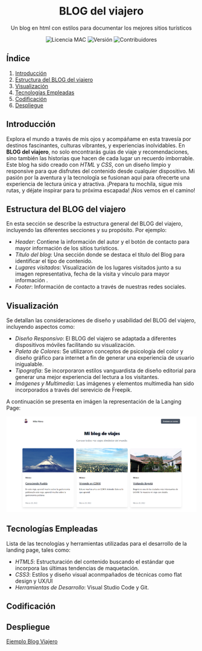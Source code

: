 <h1 align="center">BLOG del viajero</h1>

<p align="center">Un blog en html con estilos para documentar los mejores sitios turísticos</p>

<p align="center">
  <img src="https://img.shields.io/badge/licencia-MAC-green" alt="Licencia MAC">
  <img src="https://img.shields.io/badge/versi%C3%B3n-1.0.0-blue" alt="Versión">
  <img src="https://img.shields.io/badge/contribuidores-2-brightgreen" alt="Contribuidores">
</p>


## Índice
1. [Introducción](#introducción)
2. [Estructura del BLOG del viajero](#estructura-del-BLOG-del-viajero)
3. [Visualización](#visualización)
4. [Tecnologías Empleadas](#tecnologías-empleadas)
5. [Codificación](#codificación)
6. [Despliegue](#despliegue)

## Introducción
Explora el mundo a través de mis ojos y acompáñame en esta travesía por destinos fascinantes, culturas vibrantes, y experiencias inolvidables. En <strong>BLOG del viajero</strong>, no solo encontrarás guías de viaje y recomendaciones, sino también las historias que hacen de cada lugar un recuerdo imborrable.
Este blog ha sido creado con <em>HTML</em> y <em>CSS</em>, con un diseño limpio y responsive para que disfrutes del contenido desde cualquier dispositivo. Mi pasión por la aventura y la tecnología se fusionan aquí para ofrecerte una experiencia de lectura única y atractiva.
¡Prepara tu mochila, sigue mis rutas, y déjate inspirar para tu próxima escapada! ¡Nos vemos en el camino!

## Estructura del BLOG del viajero
En esta sección se describe la estructura general del BLOG del viajero, incluyendo las diferentes secciones y su propósito. Por ejemplo:
- *Header*: Contiene la información del autor y el botón de contacto para mayor información de los sitios turísticos.
- *Título del blog*: Una sección donde se destaca el título del Blog para identificar el tipo de contenido.
- *Lugares visitados*: Visualización de los lugares visitados junto a su imagen representativa, fecha de la visita y vínculo para mayor información .
- *Footer*: Información de contacto a través de nuestras redes sociales.
  
## Visualización
Se detallan las consideraciones de diseño y usabilidad del BLOG del viajero, incluyendo aspectos como:
- *Diseño Responsivo*: El BLOG del viajero se adaptada a diferentes dispositivos móviles facilitando su visualización.
- *Paleta de Colores*: Se utilizaron conceptos de psicología del color y diseño gráfico para internet a fin de generar una experiencia de usuario inigualable.
- *Tipografía*: Se incorporaron estilos vanguardista de diseño editorial para generar una mejor experiencia del lectura a los visitantes.
- *Imágenes y Multimedia*: Las imágenes y elementos multimedia han sido incorporados a través del serevicio de Freepik.

A continuación se presenta en imágen la representación de la Langing Page:

![](https://github.com/monicarias/blog/blob/main/Blog.png?raw=true)

## Tecnologías Empleadas
Lista de las tecnologías y herramientas utilizadas para el desarrollo de la landing page, tales como:
- *HTML5*: Estructuración del contenido buscando el estándar que incorpora las últimas tendencias de maquetación.
- *CSS3*: Estilos y diseño visual aconmpañados de técnicas como flat design y UX/UI
- *Herramientas de Desarrollo*: Visual Studio Code y Git.

## Codificación


## Despliegue

[Ejemplo Blog Viajero](https://ejemplolanding2024.netlify.app)

